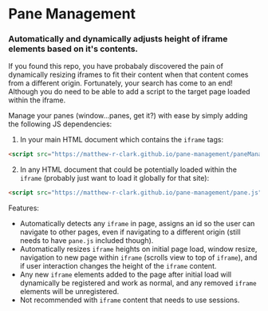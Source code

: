 # Pane Management
### Automatically and dynamically adjusts height of iframe elements based on it's contents.

If you found this repo, you have probabaly discovered the pain of dynamically resizing iframes to fit their content when that content comes from a different origin. Fortunately, your search has come to an end! Although you do need to be able to add a script to the target page loaded within the iframe.

Manage your panes (window...panes, get it?) with ease by simply adding the following JS dependencies:
1. In your main HTML document which contains the `iframe` tags:
  ```html
  <script src="https://matthew-r-clark.github.io/pane-management/paneManager.js"></script>
  ```
2. In any HTML document that could be potentially loaded within the `iframe` (probably just want to load it globally for that site):
  ```html
  <script src="https://matthew-r-clark.github.io/pane-management/pane.js"></script>
  ```

Features:
- Automatically detects any `iframe` in page, assigns an id so the user can navigate to other pages, even if navigating to a different origin (still needs to have `pane.js` included though).
- Automatically resizes `iframe` heights on initial page load, window resize, navigation to new page within `iframe` (scrolls view to top of `iframe`), and if user interaction changes the height of the `iframe` content.
- Any new `iframe` elements added to the page after initial load will dynamically be registered and work as normal, and any removed `iframe` elements will be unregistered.
- Not recommended with `iframe` content that needs to use sessions.